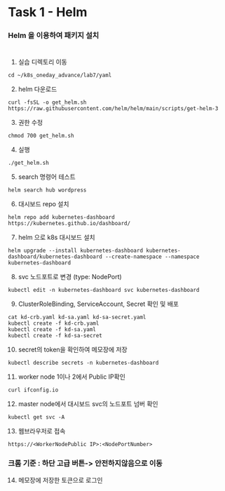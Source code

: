 # Task 1 - Helm

### Helm 을 이용하여 패키지 설치
#

1. 실습 디렉토리 이동
```
cd ~/k8s_oneday_advance/lab7/yaml
```

2. helm 다운로드
```
curl -fsSL -o get_helm.sh https://raw.githubusercontent.com/helm/helm/main/scripts/get-helm-3
```

3. 권한 수정
```
chmod 700 get_helm.sh
```

4. 실행
```
./get_helm.sh
```

5. search 명령어 테스트
```
helm search hub wordpress
```

6. 대시보드 repo 설치
```
helm repo add kubernetes-dashboard https://kubernetes.github.io/dashboard/
```
7. helm 으로 k8s 대시보드 설치
```
helm upgrade --install kubernetes-dashboard kubernetes-dashboard/kubernetes-dashboard --create-namespace --namespace kubernetes-dashboard
```
8. svc 노드포트로 변경 (type: NodePort)
```
kubectl edit -n kubernetes-dashboard svc kubernetes-dashboard
```

9. ClusterRoleBinding, ServiceAccount, Secret 확인 및 배포
```
cat kd-crb.yaml kd-sa.yaml kd-sa-secret.yaml
kubectl create -f kd-crb.yaml 
kubectl create -f kd-sa.yaml 
kubectl create -f kd-sa-secret
```

10. secret의 token을 확인하여 메모장에 저장
```
kubectl describe secrets -n kubernetes-dashboard 
```
11. worker node 1이나 2에서 Public IP확인
```
curl ifconfig.io
```

12. master node에서 대시보드 svc의 노드포트 넘버 확인
```
kubectl get svc -A
```

13. 웹브라우저로 접속
```
https://<WorkerNodePublic IP>:<NodePortNumber>
```
### 크롬 기준 : 하단 고급 버튼-> 안전하지않음으로 이동

14. 메모장에 저장한 토큰으로 로그인